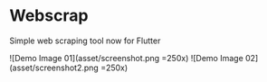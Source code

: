 # Webscrap

Simple web scraping tool now for Flutter

![Demo Image 01](asset/screenshot.png =250x)
![Demo Image 02](asset/screenshot2.png =250x)